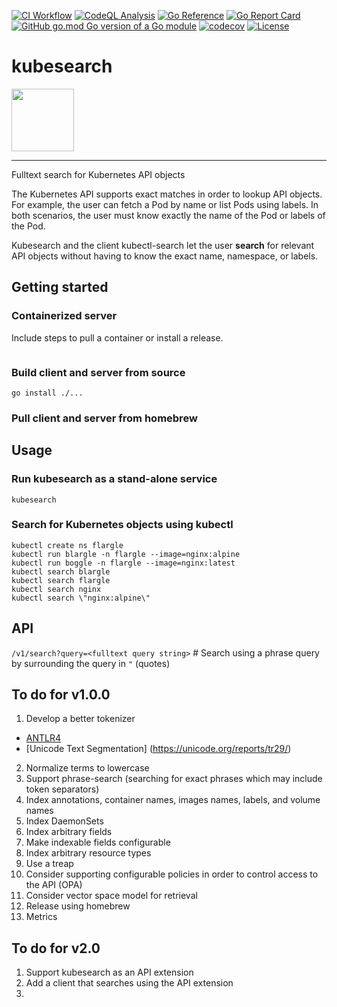 [![CI Workflow](https://github.com/kubideh/kubesearch/actions/workflows/main.yml/badge.svg)](https://github.com/kubideh/kubesearch/actions/workflows/main.yml)
[![CodeQL Analysis](https://github.com/kubideh/kubesearch/actions/workflows/codeql-analysis.yml/badge.svg)](https://github.com/kubideh/kubesearch/actions/workflows/codeql-analysis.yml)
[![Go Reference](https://pkg.go.dev/badge/github.com/kubideh/kubesearch.svg)](https://pkg.go.dev/github.com/kubideh/kubesearch)
[![Go Report Card](https://goreportcard.com/badge/github.com/kubideh/kubesearch)](https://goreportcard.com/report/github.com/kubideh/kubesearch)
[![GitHub go.mod Go version of a Go module](https://img.shields.io/github/go-mod/go-version/gomods/athens.svg)](https://github.com/gomods/athens)
[![codecov](https://codecov.io/gh/kubideh/kubesearch/branch/main/graph/badge.svg?token=YP1EDH6PTH)](https://codecov.io/gh/kubideh/kubesearch)
[![License](https://img.shields.io/badge/License-Apache_2.0-blue.svg)](https://opensource.org/licenses/Apache-2.0)

# kubesearch

<img src="https://github.com/kubernetes/community/blob/master/icons/png/control_plane_components/labeled/api-256.png?raw=true" width="100">

----

Fulltext search for Kubernetes API objects

The Kubernetes API supports exact matches in order to lookup API
objects. For example, the user can fetch a Pod by name or list Pods
using labels. In both scenarios, the user must know exactly the name
of the Pod or labels of the Pod.

Kubesearch and the client kubectl-search let the user **search**
for relevant API objects without having to know the exact name,
namespace, or labels.

## Getting started

### Containerized server
Include steps to pull a container or install a release.

```console
```

### Build client and server from source

```console
go install ./...
```

### Pull client and server from homebrew

## Usage

### Run kubesearch as a stand-alone service

```console
kubesearch
```

### Search for Kubernetes objects using kubectl

```console
kubectl create ns flargle
kubectl run blargle -n flargle --image=nginx:alpine
kubectl run boggle -n flargle --image=nginx:latest
kubectl search blargle
kubectl search flargle
kubectl search nginx
kubectl search \"nginx:alpine\"
```

## API

`/v1/search?query=<fulltext query string>` # Search using a phrase query by surrounding the query in `"` (quotes)

## To do for v1.0.0

1. Develop a better tokenizer
  - [ANTLR4](https://github.com/antlr/antlr4/blob/master/doc/go-target.md)
  - [Unicode Text Segmentation] (https://unicode.org/reports/tr29/)
2. Normalize terms to lowercase
3. Support phrase-search (searching for exact phrases which may include token separators)
4. Index annotations, container names, images names, labels, and volume names
5. Index DaemonSets
6. Index arbitrary fields
7. Make indexable fields configurable
8. Index arbitrary resource types
9. Use a treap
10. Consider supporting configurable policies in order to control access to the API (OPA)
11. Consider vector space model for retrieval
12. Release using homebrew
13. Metrics

## To do for v2.0

1. Support kubesearch as an API extension
2. Add a client that searches using the API extension
3.

